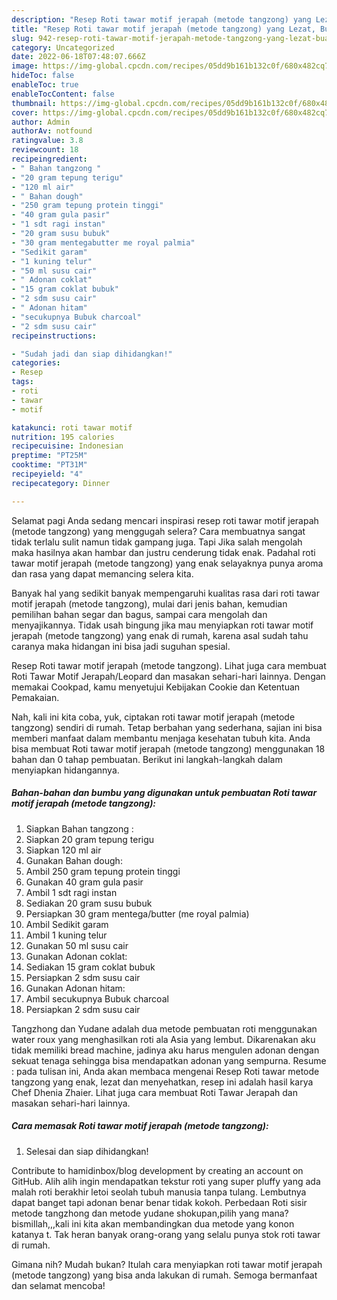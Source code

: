 ```yaml
---
description: "Resep Roti tawar motif jerapah (metode tangzong) yang Lezat, Buat Buka Puasa Lezat"
title: "Resep Roti tawar motif jerapah (metode tangzong) yang Lezat, Buat Buka Puasa Lezat"
slug: 942-resep-roti-tawar-motif-jerapah-metode-tangzong-yang-lezat-buat-buka-puasa-lezat
category: Uncategorized
date: 2022-06-18T07:48:07.666Z
image: https://img-global.cpcdn.com/recipes/05dd9b161b132c0f/680x482cq70/roti-tawar-motif-jerapah-metode-tangzong-foto-resep-utama.jpg
hideToc: false
enableToc: true
enableTocContent: false
thumbnail: https://img-global.cpcdn.com/recipes/05dd9b161b132c0f/680x482cq70/roti-tawar-motif-jerapah-metode-tangzong-foto-resep-utama.jpg
cover: https://img-global.cpcdn.com/recipes/05dd9b161b132c0f/680x482cq70/roti-tawar-motif-jerapah-metode-tangzong-foto-resep-utama.jpg
author: Admin
authorAv: notfound
ratingvalue: 3.8
reviewcount: 18
recipeingredient:
- " Bahan tangzong "
- "20 gram tepung terigu"
- "120 ml air"
- " Bahan dough"
- "250 gram tepung protein tinggi"
- "40 gram gula pasir"
- "1 sdt ragi instan"
- "20 gram susu bubuk"
- "30 gram mentegabutter me royal palmia"
- "Sedikit garam"
- "1 kuning telur"
- "50 ml susu cair"
- " Adonan coklat"
- "15 gram coklat bubuk"
- "2 sdm susu cair"
- " Adonan hitam"
- "secukupnya Bubuk charcoal"
- "2 sdm susu cair"
recipeinstructions:

- "Sudah jadi dan siap dihidangkan!"
categories:
- Resep
tags:
- roti
- tawar
- motif

katakunci: roti tawar motif 
nutrition: 195 calories
recipecuisine: Indonesian
preptime: "PT25M"
cooktime: "PT31M"
recipeyield: "4"
recipecategory: Dinner

---
```



Selamat pagi Anda sedang mencari inspirasi resep roti tawar motif jerapah (metode tangzong) yang menggugah selera? Cara membuatnya sangat tidak terlalu sulit namun tidak gampang juga. Tapi Jika salah mengolah maka hasilnya akan hambar dan justru cenderung tidak enak. Padahal roti tawar motif jerapah (metode tangzong) yang enak selayaknya punya aroma dan rasa yang dapat memancing selera kita.


Banyak hal yang sedikit banyak mempengaruhi kualitas rasa dari roti tawar motif jerapah (metode tangzong), mulai dari jenis bahan, kemudian pemilihan bahan segar dan bagus, sampai cara mengolah dan menyajikannya. Tidak usah bingung jika mau menyiapkan roti tawar motif jerapah (metode tangzong) yang enak di rumah, karena asal sudah tahu caranya maka hidangan ini bisa jadi suguhan spesial.

Resep Roti tawar motif jerapah (metode tangzong). Lihat juga cara membuat Roti Tawar Motif Jerapah/Leopard dan masakan sehari-hari lainnya. Dengan memakai Cookpad, kamu menyetujui Kebijakan Cookie dan Ketentuan Pemakaian.


Nah, kali ini kita coba, yuk, ciptakan roti tawar motif jerapah (metode tangzong) sendiri di rumah. Tetap berbahan yang sederhana, sajian ini bisa memberi manfaat dalam membantu menjaga kesehatan tubuh kita. Anda bisa membuat Roti tawar motif jerapah (metode tangzong) menggunakan 18 bahan dan 0 tahap pembuatan. Berikut ini langkah-langkah dalam menyiapkan hidangannya.

<!--inarticleads1-->

##### Bahan-bahan dan bumbu yang digunakan untuk pembuatan Roti tawar motif jerapah (metode tangzong):

1. Siapkan  Bahan tangzong :
1. Siapkan 20 gram tepung terigu
1. Siapkan 120 ml air
1. Gunakan  Bahan dough:
1. Ambil 250 gram tepung protein tinggi
1. Gunakan 40 gram gula pasir
1. Ambil 1 sdt ragi instan
1. Sediakan 20 gram susu bubuk
1. Persiapkan 30 gram mentega/butter (me royal palmia)
1. Ambil Sedikit garam
1. Ambil 1 kuning telur
1. Gunakan 50 ml susu cair
1. Gunakan  Adonan coklat:
1. Sediakan 15 gram coklat bubuk
1. Persiapkan 2 sdm susu cair
1. Gunakan  Adonan hitam:
1. Ambil secukupnya Bubuk charcoal
1. Persiapkan 2 sdm susu cair


Tangzhong dan Yudane adalah dua metode pembuatan roti menggunakan water roux yang menghasilkan roti ala Asia yang lembut. Dikarenakan aku tidak memiliki bread machine, jadinya aku harus mengulen adonan dengan sekuat tenaga sehingga bisa mendapatkan adonan yang sempurna. Resume : pada tulisan ini, Anda akan membaca mengenai Resep Roti tawar metode tangzong yang enak, lezat dan menyehatkan, resep ini adalah hasil karya Chef Dhenia Zhaier. Lihat juga cara membuat Roti Tawar Jerapah dan masakan sehari-hari lainnya. 

<!--inarticleads2-->

##### Cara memasak Roti tawar motif jerapah (metode tangzong):


1. Selesai dan siap dihidangkan!

Contribute to hamidinbox/blog development by creating an account on GitHub. Alih alih ingin mendapatkan tekstur roti yang super pluffy yang ada malah roti berakhir letoi seolah tubuh manusia tanpa tulang. Lembutnya dapat banget tapi adonan benar benar tidak kokoh. Perbedaan Roti sisir metode tangzhong dan metode yudane shokupan,pilih yang mana?bismillah,,,kali ini kita akan membandingkan dua metode yang konon katanya t. Tak heran banyak orang-orang yang selalu punya stok roti tawar di rumah. 

Gimana nih? Mudah bukan? Itulah cara menyiapkan roti tawar motif jerapah (metode tangzong) yang bisa anda lakukan di rumah. Semoga bermanfaat dan selamat mencoba!

